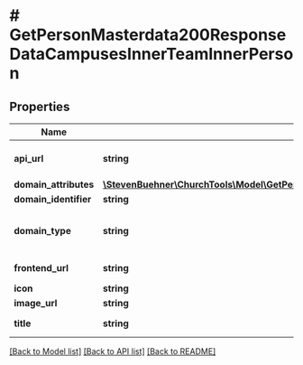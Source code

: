 # # GetPersonMasterdata200ResponseDataCampusesInnerTeamInnerPerson

## Properties

Name | Type | Description | Notes
------------ | ------------- | ------------- | -------------
**api_url** | **string** | API Endpoint to calendar | [optional]
**domain_attributes** | [**\StevenBuehner\ChurchTools\Model\GetPersonMasterdata200ResponseDataCampusesInnerTeamInnerPersonDomainAttributes**](GetPersonMasterdata200ResponseDataCampusesInnerTeamInnerPersonDomainAttributes.md) |  | [optional]
**domain_identifier** | **string** | Person ID | [optional]
**domain_type** | **string** | ChurchTools domain type | [optional] [default to 'person']
**frontend_url** | **string** | Frontend link | [optional]
**icon** | **string** |  | [optional]
**image_url** | **string** | Image Url | [optional]
**title** | **string** | Fullname of Person | [optional]

[[Back to Model list]](../../README.md#models) [[Back to API list]](../../README.md#endpoints) [[Back to README]](../../README.md)
